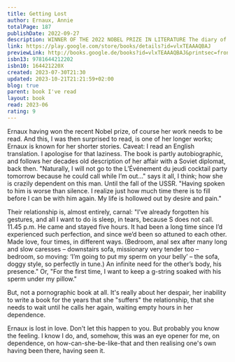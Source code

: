 ```yaml
---
title: Getting Lost
author: Ernaux, Annie
totalPage: 187
publishDate: 2022-09-27
description: WINNER OF THE 2022 NOBEL PRIZE IN LITERATURE The diary of one of France’s most important, award-winning writers during the year she had a passionate and secret love affair with a Russian diplomat Getting Lost is the diary Annie Ernaux kept during the year and a half she had a secret love affair with a younger, married man, a Russian diplomat. Her novel, Simple Passion, was based on this affair, but here her writing is immediate, unfiltered. In these diaries it is 1989 and Annie is divorced with two grown sons, living outside of Paris and nearing fifty. Her lover escapes the city to see her there and Ernaux seems to survive only in expectation of these encounters, saying “his desire for me is the only thing I can be sure of.” She cannot write, she trudges distractedly through her various other commitments in the world, she awaits his next call; she lives only to feel desire and for the next rendezvous. When he is gone and the desire has faded, she feels that she is a step closer to death. Lauded for her spare prose, Ernaux here removes all artifice, her writing pared down to its most naked and vulnerable. Getting Lost is as strong a book as any that she has written, a haunting, desperate view of strong and successful woman who seduces a man only to lose herself in love and desire.
link: https://play.google.com/store/books/details?id=vlxTEAAAQBAJ
previewLink: http://books.google.de/books?id=vlxTEAAAQBAJ&printsec=frontcover&dq=Annie+Ernaux,+Getting+Lost&hl=&as_pt=BOOKS&cd=1&source=gbs_api
isbn13: 9781644212202
isbn10: 164421220X
created: 2023-07-30T21:30
updated: 2023-10-21T21:21:59+02:00
blog: true
parent: book I've read
layout: book
read: 2023-06
rating: 9
---
```


Ernaux having won the recent Nobel prize, of course her work needs to be read.  And this, I was then surprised to read, is one of her longer works; Ernaux is known for her shorter stories.
Caveat: I read an English translation.  I apologise for that laziness.
The book is partly autobiographic, and follows her decades old description of her affair with a Soviet diplomat, back then.  "Naturally, I will not go to the L’Événement du jeudi cocktail party tomorrow because he could call while I’m out…" says it all, I think; how she is crazily dependent on this man.  Until the fall of the USSR.  "Having spoken to him is worse than silence. I realize just how much time there is to fill before I can be with him again. My life is hollowed out by desire and pain."

Their relationship is, almost entirely, carnal: "I’ve already forgotten his gestures, and all I want to do is sleep, in tears, because S does not call. 11.45 p.m. He came and stayed five hours. It had been a long time since I’d experienced such perfection, and since we’d been so attuned to each other. Made love, four times, in different ways. (Bedroom, anal sex after many long and slow caresses – downstairs sofa, missionary very tender too – bedroom, so moving: ‘I’m going to put my sperm on your belly’ – the sofa, doggy style, so perfectly in tune.) An infinite need for the other’s body, his presence."   Or, "For the first time, I want to keep a g-string soaked with his sperm under my pillow."

But, not a pornographic book at all.  It's really about her despair, her inability to write a book for the years that she "suffers" the relationship, that she needs to wait until he calls her again, waiting empty hours in her dependence.

Ernaux is lost in love.  Don't let this happen to you.  But probably you know the feeling.  I know I do, and, somehow, this was an eye opener for me, on dependence, on how-can-she-be-like-that and then realising one's own having been there, having seen it.
